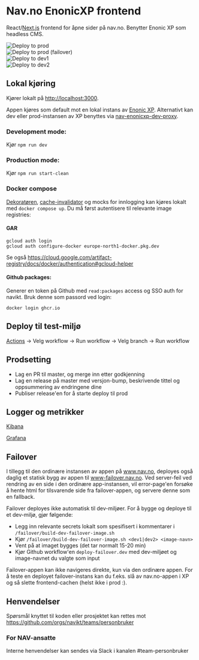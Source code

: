 # Nav.no EnonicXP frontend

React/[Next.js](https://nextjs.org/) frontend for åpne sider på nav.no. Benytter Enonic XP som headless CMS.

![Deploy to prod](https://github.com/navikt/nav-enonicxp-frontend/actions/workflows/deploy.prod.yml/badge.svg) <br>
![Deploy to prod (failover)](https://github.com/navikt/nav-enonicxp-frontend/actions/workflows/deploy-failover.prod.yml/badge.svg) <br>
![Deploy to dev1](https://github.com/navikt/nav-enonicxp-frontend/actions/workflows/deploy.dev1.yml/badge.svg) <br>
![Deploy to dev2](https://github.com/navikt/nav-enonicxp-frontend/actions/workflows/deploy.dev2.yml/badge.svg)

## Lokal kjøring

Kjører lokalt på [http://localhost:3000](http://localhost:3000).

Appen kjøres som default mot en lokal instans av [Enonic XP](https://github.com/navikt/nav-enonicxp). Alternativt kan dev eller prod-instansen av XP benyttes via [nav-enonicxp-dev-proxy](https://github.com/navikt/nav-enonicxp-dev-proxy).

### Development mode:

Kjør `npm run dev`

### Production mode:

Kjør `npm run start-clean`

### Docker compose

[Dekoratøren](https://github.com/navikt/nav-dekoratoren), [cache-invalidator](https://github.com/navikt/nav-enonicxp-frontend-revalidator-proxy) og mocks for innlogging
kan kjøres lokalt med `docker compose up`. Du må først autentisere til relevante image registries:

#### GAR

```
gcloud auth login
gcloud auth configure-docker europe-north1-docker.pkg.dev
```

Se også https://cloud.google.com/artifact-registry/docs/docker/authentication#gcloud-helper

#### Github packages:

Generer en token på Github med `read:packages` access og SSO auth for navikt. Bruk denne som passord ved login:

```
docker login ghcr.io
```

## Deploy til test-miljø

[Actions](https://github.com/navikt/nav-enonicxp-frontend/actions) -> Velg workflow -> Run workflow -> Velg branch -> Run workflow

## Prodsetting

-   Lag en PR til master, og merge inn etter godkjenning
-   Lag en release på master med versjon-bump, beskrivende tittel og oppsummering av endringene dine
-   Publiser release'en for å starte deploy til prod

## Logger og metrikker

[Kibana](https://logs.adeo.no/app/discover#/view/952d2110-d396-11eb-af21-ffc7c2f0592f)

[Grafana](https://grafana.nais.io/d/mUGKZWtMz/personbruker-app-metrikker?orgId=1&var-datasource=prod-gcp&var-app=nav-enonicxp-frontend)

## Failover

I tillegg til den ordinære instansen av appen på www.nav.no, deployes også daglig et statisk bygg av appen til www-failover.nav.no.
Ved server-feil ved rendring av en side i den ordinære app-instansen, vil error-page'en forsøke å hente html for tilsvarende side fra failover-appen,
og servere denne som en fallback.

Failover deployes ikke automatisk til dev-miljøer. For å bygge og deploye til et dev-miljø, gjør følgende:

-   Legg inn relevante secrets lokalt som spesifisert i kommentarer i `/failover/build-dev-failover-image.sh`
-   Kjør `/failover/build-dev-failover-image.sh <dev1|dev2> <image-navn>`
-   Vent på at imaget bygges (det tar normalt 15-20 min)
-   Kjør Github workflow'en `deploy-failover.dev` med dev-miljøet og image-navnet du valgte som input

Failover-appen kan ikke navigeres direkte, kun via den ordinære appen. For å teste en deployet failover-instans kan du f.eks. slå av
nav.no-appen i XP og så slette frontend-cachen (helst ikke i prod :).

## Henvendelser

Spørsmål knyttet til koden eller prosjektet kan rettes mot https://github.com/orgs/navikt/teams/personbruker

### For NAV-ansatte

Interne henvendelser kan sendes via Slack i kanalen #team-personbruker
